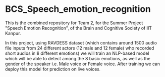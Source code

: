 # BCS_Speech_emotion_recognition
This is the combined repository for Team 2, for the Summer Project "Speech Emotion Recognition", of the Brain and Cognitive Society of IIT Kanpur.

In this project, using RAVDESS dataset (which contains around 1500 audio file inputs from 24 different actors (12 male and 12 female) who recorded short audios in 8 different emotions) we will train an NLP-based model which will be able to detect among the 8 basic emotions, as well as the gender of the speaker i.e. Male voice or Female voice. After training we can deploy this model for prediction on live voices.
